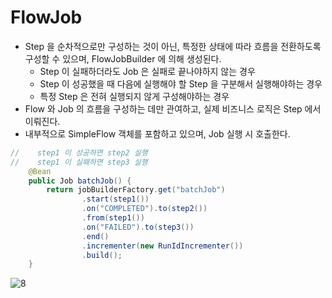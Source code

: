 # FlowJob

- Step 을 순차적으로만 구성하는 것이 아닌, 특정한 상태에 따라 흐름을 전환하도록 구성할 수 있으며, FlowJobBuilder 에 의해 생성된다.
    - Step 이 실패하더라도 Job 은 실패로 끝나야하지 않는 경우
    - Step 이 성공했을 때 다음에 실행해야 할 Step 을 구분해서 실행해야하는 경우
    - 특정 Step 은 전혀 실행되지 않게 구성해야하는 경우
- Flow 와 Job 의 흐름을 구성하는 데만 관여하고, 실제 비즈니스 로직은 Step 에서 이뤄진다.
- 내부적으로 SimpleFlow 객체를 포함하고 있으며, Job 실행 시 호출한다.

```java
//    step1 이 성공하면 step2 실행
//    step1 이 실패하면 step3 실행
    @Bean
    public Job batchJob() {
        return jobBuilderFactory.get("batchJob")
                .start(step1())
                .on("COMPLETED").to(step2())
                .from(step1())
                .on("FAILED").to(step3())
                .end()
                .incrementer(new RunIdIncrementer())
                .build();
    }
```

![8](https://github.com/gilyeon00/TIL/assets/52391627/ef9957a2-13f3-4ec2-83b3-be3811b08fce)